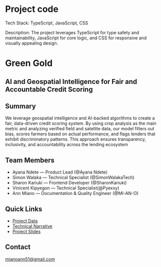 # Project code

Tech Stack: TypeScript, JavaScript, CSS

Description: The project leverages TypeScript for type safety and maintainability, JavaScript for core logic, and CSS for responsive and visually appealing design.
# Green Gold

## AI and Geospatial Intelligence for Fair and Accountable Credit Scoring
## Summary
We leverage geospatial intelligence and AI-backed algorithms to create a fair, data-driven credit scoring system. By using crop analysis as the main metric and analyzing verified field and satellite data, our model filters out bias, scores farmers based on actual performance, and flags lenders that exhibit discriminatory patterns. This approach ensures transparency, inclusivity, and accountability across the lending ecosystem

## Team Members
- Ayana Ndete — Product Lead (@Ayana Ndete)
- Simon Walaka — Technical Specialist (@SimonWalakaTech)
- Sharon Kariuki — Frontend Developer (@SharonKariuki)
- Vinicent Kipyegon — Technical Specialist(@Pyexxy)
- Ann Miano — Documentation & Quality Engineer (@MI-AN-O)

## Quick Links
- [Project Data](https://github.com/Green-Gold-Foundation/project-data)
- [Technical Narrative](https://github.com/Green-Gold-Foundation/project-docs)
- [Project Slides](https://github.com/Green-Gold-Foundation/project-slides)

## Contact
mianoann51@gmail.com

